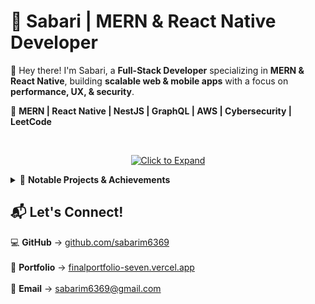 # 🚀 Sabari | MERN & React Native Developer  

👋 Hey there! I'm Sabari, a **Full-Stack Developer** specializing in **MERN & React Native**, building **scalable web & mobile apps** with a focus on **performance, UX, & security**.  

🔹 **MERN | React Native | NestJS | GraphQL | AWS | Cybersecurity | LeetCode**  

<br>

<p align="center">
  <a href="#"><img src="https://img.shields.io/badge/%E2%96%BA%20Click%20to%20Expand-007bff?style=for-the-badge&logo=github&logoColor=white" alt="Click to Expand"></a>
</p>

<details>  
  <summary>📌 <strong>Notable Projects & Achievements</strong></summary>  

  ### 💼 **Freelance Projects**  
  ✅ **Sokkai** – Clothing e-commerce platform with Razorpay integration.  <br>  
  ✅ **Lead Management System** – Staff assignment & call tracking.  <br>  
  ✅ **Thoughts App** – React Native app for storing thoughts.  <br>  
  ✅ **4Trip App** – Travel booking & trip management platform.  <br>  

  ### 🎯 **Other Projects**  
  ✅ **Feedback Management System** – Anonymous & non-anonymous student feedback for teachers.  <br>  
  ✅ **Event Management System** – College event tracking & coordination.  <br>  

  ### 🏆 **Achievements**  
  🥉 **Legend of Hack Award – HACK 24 KANAM 2K25** (3rd Place)  <br>  
  🏅 **Smart India Hackathon Finalist**  <br>  
  💼 **Full-Stack Internship @ Ramoex Technologies**  <br>  

  ### 🌱 **Currently Learning**  
  🔥 **TypeScript & Advanced NestJS**  <br>  
  🛡 **Security Best Practices in MERN**  <br>  

</details>  

## 📬 Let's Connect!  
💻 **GitHub** → [github.com/sabarim6369](https://github.com/sabarim6369)  <br>  
📝 **Portfolio** → [finalportfolio-seven.vercel.app](https://finalportfolio-seven.vercel.app/)  <br>  
📧 **Email** → [sabarim6369@gmail.com](mailto:sabarim6369@gmail.com)  <br>  
